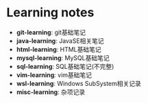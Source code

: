 # Learning notes

- **git-learning**: git基础笔记
- **java-learning**: JavaSE相关笔记
- **html-learning**: HTML基础笔记
- **mysql-learning**: MySQL基础笔记
- **sql-learning**: SQL基础笔记(不完整)
- **vim-learning**: vim基础笔记
- **wsl-learning**: Windows SubSystem相关记录
- **misc-learning**: 杂项记录
